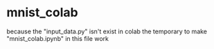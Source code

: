 # mnist_colab

because the "input_data.py" isn't exist in colab
the temporary to make "mnist_colab.ipynb" in this file work
